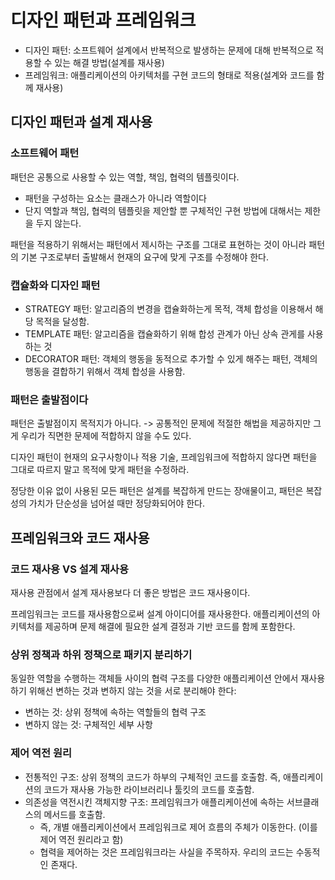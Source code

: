 # 디자인 패턴과 프레임워크

* 디자인 패턴: 소프트웨어 설계에서 반복적으로 발생하는 문제에 대해 반복적으로 적용할 수 있는 해결 방법(설계를 재사용)
* 프레임워크: 애플리케이션의 아키텍처를 구현 코드의 형태로 적용(설계와 코드를 함께 재사용)

## 디자인 패턴과 설계 재사용

### 소프트웨어 패턴

패턴은 공통으로 사용할 수 있는 역할, 책임, 협력의 템플릿이다.
  * 패턴을 구성하는 요소는 클래스가 아니라 역할이다
  * 단지 역할과 책임, 협력의 템플릿을 제안할 뿐 구체적인 구현 방법에 대해서는 제한을 두지 않는다.

패턴을 적용하기 위해서는 패턴에서 제시하는 구조를 그대로 표현하는 것이 아니라 패턴의 기본 구조로부터 출발해서 현재의 요구에 맞게 구조를 수정해야 한다.

### 캡슐화와 디자인 패턴

* STRATEGY 패턴: 알고리즘의 변경을 캡슐화하는게 목적, 객체 합성을 이용해서 해당 목적을 달성함.
* TEMPLATE 패턴: 알고리즘을 캡슐화하기 위해 합성 관계가 아닌 상속 관게를 사용하는 것
* DECORATOR 패턴: 객체의 행동을 동적으로 추가할 수 있게 해주는 패턴, 객체의 행동을 결합하기 위해서 객체 합성을 사용함.

### 패턴은 출발점이다

패턴은 출발점이지 목적지가 아니다. -> 공통적인 문제에 적절한 해법을 제공하지만 그게 우리가 직면한 문제에 적합하지 않을 수도 있다.

디자인 패턴이 현재의 요구사항이나 적용 기술, 프레임워크에 적합하지 않다면 패턴을 그대로 따르지 말고 목적에 맞게 패턴을 수정하라.

정당한 이유 없이 사용된 모든 패턴은 설계를 복잡하게 만드는 장애물이고, 패턴은 복잡성의 가치가 단순성을 넘어설 때만 정당화되어야 한다.

## 프레임워크와 코드 재사용

### 코드 재사용 VS 설계 재사용

재사용 관점에서 설계 재사용보다 더 좋은 방법은 코드 재사용이다.

프레임워크는 코드를 재사용함으로써 설계 아이디어를 재사용한다. 애플리케이션의 아키텍처를 제공하며 문제 해결에 필요한 설계 결정과 기반 코드를 함께 포함한다.

### 상위 정책과 하위 정책으로 패키지 분리하기

동일한 역할을 수행하는 객체들 사이의 협력 구조를 다양한 애플리케이션 안에서 재사용하기 위해선 변하는 것과 변하지 않는 것을 서로 분리해야 한다:
* 변하는 것: 상위 정책에 속하는 역할들의 협력 구조
* 변하지 않는 것: 구체적인 세부 사항

### 제어 역전 원리

* 전통적인 구조: 상위 정책의 코드가 하부의 구체적인 코드를 호출함. 즉, 애플리케이션의 코드가 재사용 가능한 라이브러리나 툴킷의 코드를 호출함.
* 의존성을 역전시킨 객체지향 구조: 프레임워크가 애플리케이션에 속하는 서브클래스의 메서드를 호출함. 
  * 즉, 개별 애플리케이션에서 프레임워크로 제어 흐름의 주체가 이동한다. (이를 제어 역전 원리라고 함)
  * 협력을 제어하는 것은 프레임워크라는 사실을 주목하자. 우리의 코드는 수동적인 존재다.
